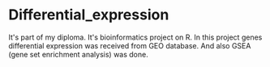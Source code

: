 # Differential_expression
It's part of my diploma. It's bioinformatics project on R. In this project genes differential expression was received from GEO database. And also GSEA (gene set enrichment analysis) was done.   
